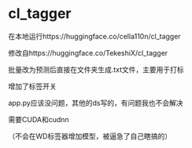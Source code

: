 # cl_tagger
在本地运行https://huggingface.co/cella110n/cl_tagger

修改自https://huggingface.co/TekeshiX/cl_tagger

批量改为预测后直接在文件夹生成.txt文件，主要用于打标

增加了标签开关

app.py应该没问题，其他的ds写的，有问题我也不会解决

需要CUDA和cudnn

（不会在WD标签器增加模型，被逼急了自己瞎搞的）
